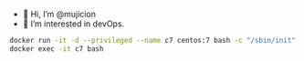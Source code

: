 - 👋 Hi, I’m @mujicion
- 👀 I’m interested in devOps.

```bash
docker run -it -d --privileged --name c7 centos:7 bash -c "/sbin/init"
docker exec -it c7 bash 
```

<!---
mujicion/mujicion is a ✨ special ✨ repository because its `README.md` (this file) appears on your GitHub profile.
You can click the Preview link to take a look at your changes.
--->
